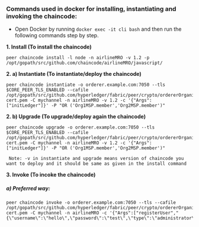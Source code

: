 ### Commands used in docker for installing, instantiating and invoking the chaincode:

* Open Docker by running `` docker exec -it cli bash `` and then run the following commands step by step.

**1. Install (To install the chaincode)**
```
peer chaincode install -l node -n airlineMRO -v 1.2 -p /opt/gopath/src/github.com/chaincode/airlineMRO/javascript/
```

**2. a) Instantiate (To instantiate/deploy the chaincode)**
```
peer chaincode instantiate -o orderer.example.com:7050 --tls $CORE_PEER_TLS_ENABLED --cafile /opt/gopath/src/github.com/hyperledger/fabric/peer/crypto/ordererOrganizations/example.com/orderers/orderer.example.com/msp/tlscacerts/tlsca.example.com-cert.pem -C mychannel -n airlineMRO -v 1.2 -c '{"Args":["initLedger"]}' -P "OR ('Org1MSP.member','Org2MSP.member')"
```

**2. b) Upgrade (To upgrade/deploy again the chaincode)**
```
peer chaincode upgrade -o orderer.example.com:7050 --tls $CORE_PEER_TLS_ENABLED --cafile /opt/gopath/src/github.com/hyperledger/fabric/peer/crypto/ordererOrganizations/example.com/orderers/orderer.example.com/msp/tlscacerts/tlsca.example.com-cert.pem -C mychannel -n airlineMRO -v 1.2 -c '{"Args":["initLedger"]}' -P "OR ('Org1MSP.member','Org2MSP.member')"
```
`` Note: -v in instantiate and upgrade means version of chaincode you want to deploy and it should be same as given in the install command``

**3. Invoke (To incoke the chaincode)**
##### a) Preferred way:
```
peer chaincode invoke -o orderer.example.com:7050 --tls --cafile /opt/gopath/src/github.com/hyperledger/fabric/peer/crypto/ordererOrganizations/example.com/orderers/orderer.example.com/msp/tlscacerts/tlsca.example.com-cert.pem -C mychannel -n airlineMRO -c '{"Args":["registerUser","{\"username\":\"hello\",\"password\":\"test\",\"type\":\"administrator\",\"company\":\"delta\"}"]}'
```
